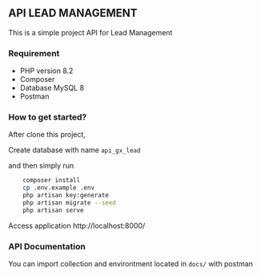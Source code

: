 ## API LEAD MANAGEMENT
This is a simple project API for Lead Management
### Requirement

 - PHP version 8.2
 - Composer
 - Database MySQL 8
 - Postman 
 
### How to get started?
After clone this project,

Create database with name `api_gx_lead`

and then simply run

```bash
    composer install
    cp .env.example .env
    php artisan key:generate
    php artisan migrate --seed
    php artisan serve
```
Access application http://localhost:8000/

### API Documentation
You can import collection and environtment located in `docs/` with postman 
